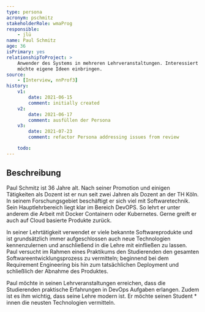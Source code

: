 ```yaml
---
type: persona
acronym: pschmitz
stakeholderRole: wmaProg
responsible:
    - jlü
name: Paul Schmitz
age: 36
isPrimary: yes
relationshipToProject: >
    Anwender des Systems in mehreren Lehrveranstaltungen. Interessiert an sinnvoller Weiterentwicklung.
    möchte eigene Ideen einbringen.
source:
    - [Interview, nnProf3]
history:
    v1:
        date: 2021-06-15
        comment: initially created
    v2:
        date: 2021-06-17
        comment: ausfüllen der Persona
    v3: 
        date: 2021-07-23
        comment: refactor Persona addressing issues from review

    todo:
---
```


## Beschreibung

Paul Schmitz ist 36 Jahre alt. Nach seiner Promotion und einigen Tätigkeiten als Dozent
ist er nun seit zwei Jahren als Dozent an der TH Köln. In seinem Forschungsgebiet beschäftigt er sich 
viel mit Softwaretechnik. Sein Hauptlehrbereich liegt klar im Bereich DevOPS. So lehrt er unter anderem die Arbeit mit
Docker Containern oder Kubernetes. Gerne greift er auch auf Cloud basierte Produkte zurück.   

In seiner Lehrtätigkeit verwendet er viele bekannte Softwareprodukte und ist grundsätzlich immer aufgeschlossen auch neue
Technologien kennenzulernen und anschließend in die Lehre mit einfließen zu lassen. Paul versucht im Rahmen eines Praktikums 
den Studierenden den gesamten Softwareentwicklungsprozess zu vermitteln; 
beginnend bei dem Requirement Engineering bis hin zum tatsächlichen Deployment und schließlich der Abnahme des Produktes. 

Paul möchte in seinen Lehrveranstaltungen erreichen, dass die Studierenden praktische Erfahrungen in DevOps Aufgaben erlangen. 
Zudem ist es ihm wichtig, dass seine Lehre modern ist. Er möchte seinen Student * innen die neusten Technologien vermitteln.  
